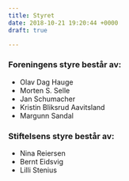 ```yaml
---
title: Styret
date: 2018-10-21 19:20:44 +0000
draft: true

---
```

### Foreningens styre består av:

* Olav Dag Hauge
* Morten S. Selle
* Jan Schumacher
* Kristin Bliksrud Aavitsland
* Margunn Sandal

### Stiftelsens styre består av:

* Nina Reiersen
* Bernt Eidsvig
* Lilli Stenius